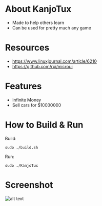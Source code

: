 # About KanjoTux
- Made to help others learn
- Can be used for pretty much any game

# Resources
- https://www.linuxjournal.com/article/6210
- https://github.com/rxi/microui

# Features
- Infinite Money
- Sell cars for $10000000

# How to Build & Run

Build:

    sudo ./build.sh
    
Run:

    sudo ./KanjoTux
    
# Screenshot    
![alt text](https://cdn.discordapp.com/attachments/998409424261619742/1012560011144200232/unknown.png)
    
